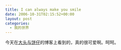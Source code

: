 ```yaml
---
title: I can always make you smile
date: 2006-10-31T02:15:52+00:00
layout: post
categories:
  - 我的世界
---
```


今天在[大头与饼仔](http://www.bigik.cn)的博客上看到的，真的很可爱啊。呵呵。
